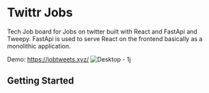 # Twittr Jobs 
Tech Job board for Jobs on twitter built with React and FastApi and Tweepy.
FastApi is used to serve React on the frontend basically as a monolithic application.

Demo: https://jobtweets.xyz/
![Desktop - 1j](https://user-images.githubusercontent.com/20070770/160129666-39808d9f-7ec2-4944-a000-f6e146eb60fc.png)

## Getting Started



